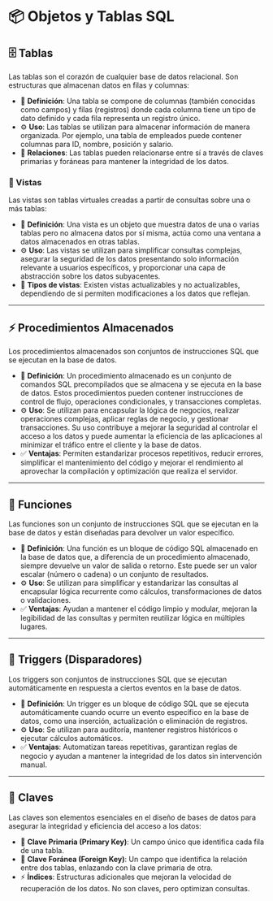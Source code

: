 # 📦 Objetos y Tablas SQL

## 🗄️ Tablas
Las tablas son el corazón de cualquier base de datos relacional. Son estructuras que almacenan datos en filas y columnas:

- 📌 **Definición**: Una tabla se compone de columnas (también conocidas como campos) y filas (registros) donde cada columna tiene un tipo de dato definido y cada fila representa un registro único.  
- ⚙️ **Uso**: Las tablas se utilizan para almacenar información de manera organizada. Por ejemplo, una tabla de empleados puede contener columnas para ID, nombre, posición y salario.  
- 🔗 **Relaciones**: Las tablas pueden relacionarse entre sí a través de claves primarias y foráneas para mantener la integridad de los datos.  

### 👀 Vistas
Las vistas son tablas virtuales creadas a partir de consultas sobre una o más tablas:

- 📌 **Definición**: Una vista es un objeto que muestra datos de una o varias tablas pero no almacena datos por sí misma, actúa como una ventana a datos almacenados en otras tablas.  
- ⚙️ **Uso**: Las vistas se utilizan para simplificar consultas complejas, asegurar la seguridad de los datos presentando solo información relevante a usuarios específicos, y proporcionar una capa de abstracción sobre los datos subyacentes.  
- 📝 **Tipos de vistas**: Existen vistas actualizables y no actualizables, dependiendo de si permiten modificaciones a los datos que reflejan.  

---

## ⚡ Procedimientos Almacenados
Los procedimientos almacenados son conjuntos de instrucciones SQL que se ejecutan en la base de datos.

- 📌 **Definición**: Un procedimiento almacenado es un conjunto de comandos SQL precompilados que se almacena y se ejecuta en la base de datos. Estos procedimientos pueden contener instrucciones de control de flujo, operaciones condicionales, y transacciones completas.  
- ⚙️ **Uso**: Se utilizan para encapsular la lógica de negocios, realizar operaciones complejas, aplicar reglas de negocio, y gestionar transacciones. Su uso contribuye a mejorar la seguridad al controlar el acceso a los datos y puede aumentar la eficiencia de las aplicaciones al minimizar el tráfico entre el cliente y la base de datos.  
- ✅ **Ventajas**: Permiten estandarizar procesos repetitivos, reducir errores, simplificar el mantenimiento del código y mejorar el rendimiento al aprovechar la compilación y optimización que realiza el servidor.  

---

## 🔧 Funciones
Las funciones son un conjunto de instrucciones SQL que se ejecutan en la base de datos y están diseñadas para devolver un valor específico.

- 📌 **Definición**: Una función es un bloque de código SQL almacenado en la base de datos que, a diferencia de un procedimiento almacenado, siempre devuelve un valor de salida o retorno. Este puede ser un valor escalar (número o cadena) o un conjunto de resultados.  
- ⚙️ **Uso**: Se utilizan para simplificar y estandarizar las consultas al encapsular lógica recurrente como cálculos, transformaciones de datos o validaciones.  
- ✅ **Ventajas**: Ayudan a mantener el código limpio y modular, mejoran la legibilidad de las consultas y permiten reutilizar lógica en múltiples lugares.  

---

## 🔔 Triggers (Disparadores)
Los triggers son conjuntos de instrucciones SQL que se ejecutan automáticamente en respuesta a ciertos eventos en la base de datos.

- 📌 **Definición**: Un trigger es un bloque de código SQL que se ejecuta automáticamente cuando ocurre un evento específico en la base de datos, como una inserción, actualización o eliminación de registros.  
- ⚙️ **Uso**: Se utilizan para auditoría, mantener registros históricos o ejecutar cálculos automáticos.  
- ✅ **Ventajas**: Automatizan tareas repetitivas, garantizan reglas de negocio y ayudan a mantener la integridad de los datos sin intervención manual.  

---

## 🔑 Claves
Las claves son elementos esenciales en el diseño de bases de datos para asegurar la integridad y eficiencia del acceso a los datos:

- 🔐 **Clave Primaria (Primary Key)**: Un campo único que identifica cada fila de una tabla.  
- 🔗 **Clave Foránea (Foreign Key)**: Un campo que identifica la relación entre dos tablas, enlazando con la clave primaria de otra.  
- ⚡ **Índices**: Estructuras adicionales que mejoran la velocidad de recuperación de los datos. No son claves, pero optimizan consultas.  
